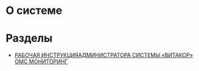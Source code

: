 <!-- TITLE: ОМС Мониторинг -->
<!-- SUBTITLE: ОМС Финанс - ОМС Мониторинг -->

# О системе


# Разделы
- [РАБОЧАЯ ИНСТРУКЦИЯАДМИНИСТРАТОРА СИСТЕМЫ «ВИТАКОР» ОМС МОНИТОРИНГ](rab-instr-admin-monitor)
